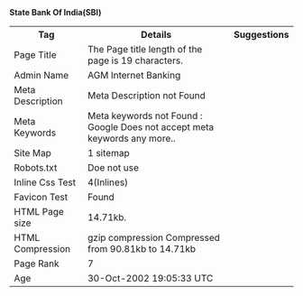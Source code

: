 <html>
<body>
<b>State Bank Of India(SBI)</b>
<table>
<tr>
<th> Tag </th>
<th> Details</th>
<th>Suggestions</th>
</tr>
<tr>
<td>Page Title</td>
<td>
The Page title length of the page is 19 characters.</td>
</tr>
<tr>
<td>Admin Name</td>
<td>AGM Internet Banking</td>
</tr>
<tr>
<td>Meta Description</td> 
<td>Meta Description not Found </td>
<td>
</tr>
<tr>
<td>Meta Keywords</td>
<td>Meta keywords not Found : Google Does not accept meta keywords any more..</td>
</tr>
<tr>
<td> Site Map </td>
<td> 1 sitemap</td>
</tr>
<tr>
<td>Robots.txt</td>
<td> Doe not use</td>
</tr>
<tr>
<td>Inline Css Test</td>
<td>4(Inlines)</td>
</tr>
<tr>
<td> Favicon Test </td>
<td>  Found </td>
</tr>
<tr>
<td>HTML Page size</td>
<td>14.71kb.</td>
</tr>
<tr>
<td>HTML Compression </td>
<td>gzip compression
Compressed from 90.81kb to 14.71kb</td>
</tr>

<tr>
<td>Page Rank</td>
<td>7</td>
</tr>
<tr>
<td>Age</td>
<td>30-Oct-2002 19:05:33 UTC</td>
</tr>


</table>
<body/>
<html/>
